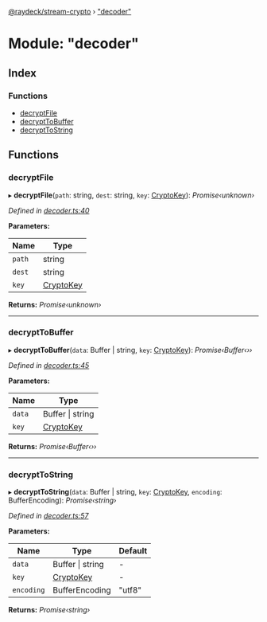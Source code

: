 [@raydeck/stream-crypto](../globals.md) › ["decoder"](_decoder_.md)

# Module: "decoder"

## Index

### Functions

* [decryptFile](_decoder_.md#decryptfile)
* [decryptToBuffer](_decoder_.md#decrypttobuffer)
* [decryptToString](_decoder_.md#decrypttostring)

## Functions

###  decryptFile

▸ **decryptFile**(`path`: string, `dest`: string, `key`: [CryptoKey](_utils_.md#cryptokey)): *Promise‹unknown›*

*Defined in [decoder.ts:40](https://github.com/rhdeck/stream-crypto/blob/73e7542/src/decoder.ts#L40)*

**Parameters:**

Name | Type |
------ | ------ |
`path` | string |
`dest` | string |
`key` | [CryptoKey](_utils_.md#cryptokey) |

**Returns:** *Promise‹unknown›*

___

###  decryptToBuffer

▸ **decryptToBuffer**(`data`: Buffer | string, `key`: [CryptoKey](_utils_.md#cryptokey)): *Promise‹Buffer‹››*

*Defined in [decoder.ts:45](https://github.com/rhdeck/stream-crypto/blob/73e7542/src/decoder.ts#L45)*

**Parameters:**

Name | Type |
------ | ------ |
`data` | Buffer &#124; string |
`key` | [CryptoKey](_utils_.md#cryptokey) |

**Returns:** *Promise‹Buffer‹››*

___

###  decryptToString

▸ **decryptToString**(`data`: Buffer | string, `key`: [CryptoKey](_utils_.md#cryptokey), `encoding`: BufferEncoding): *Promise‹string›*

*Defined in [decoder.ts:57](https://github.com/rhdeck/stream-crypto/blob/73e7542/src/decoder.ts#L57)*

**Parameters:**

Name | Type | Default |
------ | ------ | ------ |
`data` | Buffer &#124; string | - |
`key` | [CryptoKey](_utils_.md#cryptokey) | - |
`encoding` | BufferEncoding | "utf8" |

**Returns:** *Promise‹string›*
